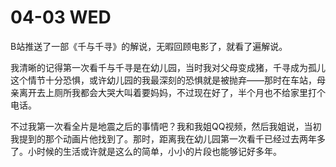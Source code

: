 # 04-03 WED

B站推送了一部《千与千寻》的解说，无暇回顾电影了，就看了遍解说。

我清晰的记得第一次看千与千寻是在幼儿园，当时我对父母变成猪，千寻成为孤儿这个情节十分恐惧，或许幼儿园的我最深刻的恐惧就是被抛弃——那时在车站，母亲离开去上厕所我都会大哭大叫着要妈妈，不过现在好了，半个月也不给家里打个电话。

不过我第一次看全片是地震之后的事情吧？我和我姐QQ视频，然后我姐说，当初我提到的那个动画片他找到了。那时，距离我在幼儿园第一次看千已经过去两年多了。小时候的生活或许就是这么的简单，小小的片段也能够记好多年。
